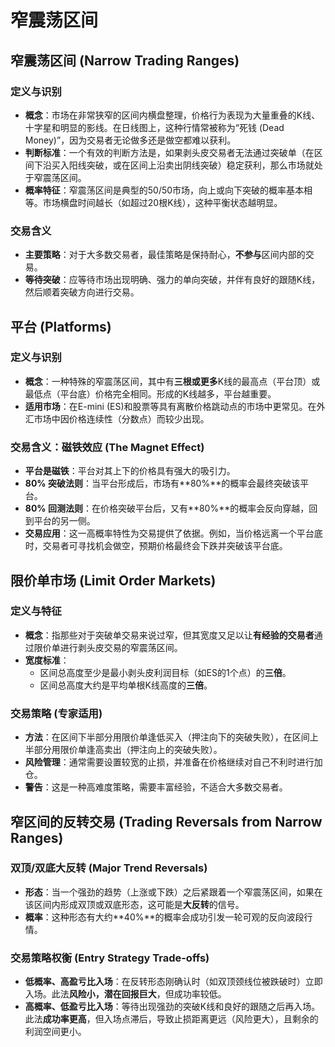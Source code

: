 # 窄震荡区间 

## 窄震荡区间 (Narrow Trading Ranges)

### 定义与识别
-   **概念**：市场在非常狭窄的区间内横盘整理，价格行为表现为大量重叠的K线、十字星和明显的影线。在日线图上，这种行情常被称为“死钱 (Dead Money)”，因为交易者无论做多还是做空都难以获利。
-   **判断标准**：一个有效的判断方法是，如果剥头皮交易者无法通过突破单（在区间下沿买入阳线突破，或在区间上沿卖出阴线突破）稳定获利，那么市场就处于窄震荡区间。
-   **概率特征**：窄震荡区间是典型的50/50市场，向上或向下突破的概率基本相等。市场横盘时间越长（如超过20根K线），这种平衡状态越明显。

### 交易含义
-   **主要策略**：对于大多数交易者，最佳策略是保持耐心，**不参与**区间内部的交易。
-   **等待突破**：应等待市场出现明确、强力的单向突破，并伴有良好的跟随K线，然后顺着突破方向进行交易。

## 平台 (Platforms)

### 定义与识别
-   **概念**：一种特殊的窄震荡区间，其中有**三根或更多**K线的最高点（平台顶）或最低点（平台底）价格完全相同。形成的K线越多，平台越重要。
-   **适用市场**：在E-mini (ES)和股票等具有离散价格跳动点的市场中更常见。在外汇市场中因价格连续性（分数点）而较少出现。

### 交易含义：磁铁效应 (The Magnet Effect)
-   **平台是磁铁**：平台对其上下的价格具有强大的吸引力。
-   **80% 突破法则**：当平台形成后，市场有**80%**的概率会最终突破该平台。
-   **80% 回测法则**：在价格突破平台后，又有**80%**的概率会反向穿越，回到平台的另一侧。
-   **交易应用**：这一高概率特性为交易提供了依据。例如，当价格远离一个平台底时，交易者可寻找机会做空，预期价格最终会下跌并突破该平台底。

## 限价单市场 (Limit Order Markets)

### 定义与特征
-   **概念**：指那些对于突破单交易来说过窄，但其宽度又足以让**有经验的交易者**通过限价单进行剥头皮交易的窄震荡区间。
-   **宽度标准**：
    -   区间总高度至少是最小剥头皮利润目标（如ES的1个点）的**三倍**。
    -   区间总高度大约是平均单根K线高度的**三倍**。

### 交易策略 (专家适用)
-   **方法**：在区间下半部分用限价单逢低买入（押注向下的突破失败），在区间上半部分用限价单逢高卖出（押注向上的突破失败）。
-   **风险管理**：通常需要设置较宽的止损，并准备在价格继续对自己不利时进行加仓。
-   **警告**：这是一种高难度策略，需要丰富经验，不适合大多数交易者。

## 窄区间的反转交易 (Trading Reversals from Narrow Ranges)

### 双顶/双底大反转 (Major Trend Reversals)
-   **形态**：当一个强劲的趋势（上涨或下跌）之后紧跟着一个窄震荡区间，如果在该区间内形成双顶或双底形态，这可能是**大反转**的信号。
-   **概率**：这种形态有大约**40%**的概率会成功引发一轮可观的反向波段行情。

### 交易策略权衡 (Entry Strategy Trade-offs)
-   **低概率、高盈亏比入场**：在反转形态刚确认时（如双顶颈线位被跌破时）立即入场。此法**风险小，潜在回报巨大**，但成功率较低。
-   **高概率、低盈亏比入场**：等待出现强劲的突破K线和良好的跟随之后再入场。此法**成功率更高**，但入场点滞后，导致止损距离更远（风险更大），且剩余的利润空间更小。